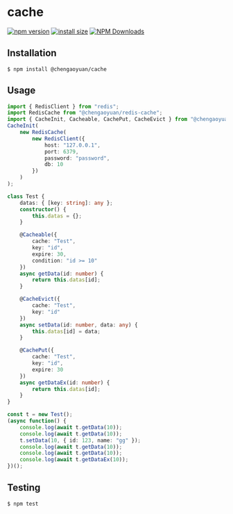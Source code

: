 # cache

[![npm version](https://badge.fury.io/js/%40chengaoyuan%2Fcache.svg)](https://badge.fury.io/js/%40chengaoyuan%2Fcache)
[![install size](https://packagephobia.now.sh/badge?p=@chengaoyuan/cache)](https://packagephobia.now.sh/result?p=@chengaoyuan/cache)
[![NPM Downloads](https://img.shields.io/npm/dm/@chengaoyuan/cache.svg?style=flat)](https://npmcharts.com/compare/@chengaoyuan/cache?minimal=true)

## Installation

    $ npm install @chengaoyuan/cache

## Usage

```ts
import { RedisClient } from "redis";
import RedisCache from "@chengaoyuan/redis-cache";
import { CacheInit, Cacheable, CachePut, CacheEvict } from "@chengaoyuan/cache";
CacheInit(
    new RedisCache(
        new RedisClient({
            host: "127.0.0.1",
            port: 6379,
            password: "password",
            db: 10
        })
    )
);

class Test {
    datas: { [key: string]: any };
    constructor() {
        this.datas = {};
    }

    @Cacheable({
        cache: "Test",
        key: "id",
        expire: 30,
        condition: "id >= 10"
    })
    async getData(id: number) {
        return this.datas[id];
    }

    @CacheEvict({
        cache: "Test",
        key: "id"
    })
    async setData(id: number, data: any) {
        this.datas[id] = data;
    }

    @CachePut({
        cache: "Test",
        key: "id",
        expire: 30
    })
    async getDataEx(id: number) {
        return this.datas[id];
    }
}

const t = new Test();
(async function() {
    console.log(await t.getData(10));
    console.log(await t.getData(10));
    t.setData(10, { id: 123, name: "gg" });
    console.log(await t.getData(10));
    console.log(await t.getData(10));
    console.log(await t.getDataEx(10));
})();
```

## Testing

    $ npm test
